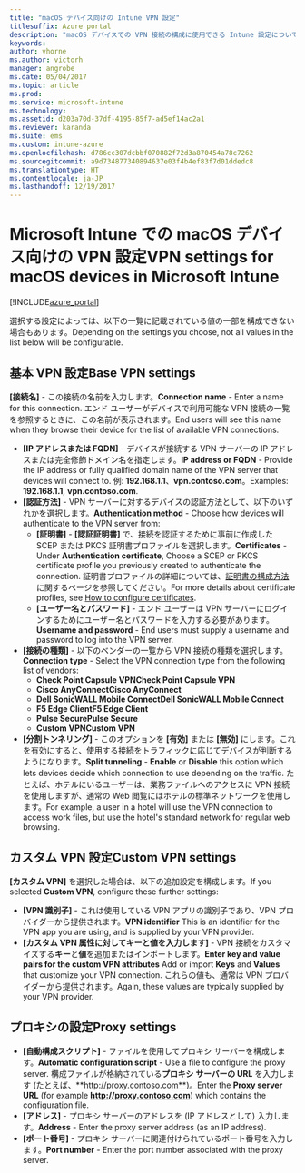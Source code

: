 ```yaml
---
title: "macOS デバイス向けの Intune VPN 設定"
titlesuffix: Azure portal
description: "macOS デバイスでの VPN 接続の構成に使用できる Intune 設定について説明します。\""
keywords: 
author: vhorne
ms.author: victorh
manager: angrobe
ms.date: 05/04/2017
ms.topic: article
ms.prod: 
ms.service: microsoft-intune
ms.technology: 
ms.assetid: d203a70d-37df-4195-85f7-ad5ef14ac2a1
ms.reviewer: karanda
ms.suite: ems
ms.custom: intune-azure
ms.openlocfilehash: d786cc307dcbbf070882f72d3a870454a78c7262
ms.sourcegitcommit: a9d734877340894637e03f4b4ef83f7d01ddedc8
ms.translationtype: HT
ms.contentlocale: ja-JP
ms.lasthandoff: 12/19/2017
---
```

# <a name="vpn-settings-for-macos-devices-in-microsoft-intune"></a><span data-ttu-id="97cfb-103">Microsoft Intune での macOS デバイス向けの VPN 設定</span><span class="sxs-lookup"><span data-stu-id="97cfb-103">VPN settings for macOS devices in Microsoft Intune</span></span>

[!INCLUDE[azure_portal](./includes/azure_portal.md)]

<span data-ttu-id="97cfb-104">選択する設定によっては、以下の一覧に記載されている値の一部を構成できない場合もあります。</span><span class="sxs-lookup"><span data-stu-id="97cfb-104">Depending on the settings you choose, not all values in the list below will be configurable.</span></span>

## <a name="base-vpn-settings"></a><span data-ttu-id="97cfb-105">**基本 VPN 設定**</span><span class="sxs-lookup"><span data-stu-id="97cfb-105">**Base VPN settings**</span></span>

<span data-ttu-id="97cfb-106">**[接続名]** - この接続の名前を入力します。</span><span class="sxs-lookup"><span data-stu-id="97cfb-106">**Connection name** - Enter a name for this connection.</span></span> <span data-ttu-id="97cfb-107">エンド ユーザーがデバイスで利用可能な VPN 接続の一覧を参照するときに、この名前が表示されます。</span><span class="sxs-lookup"><span data-stu-id="97cfb-107">End users will see this name when they browse their device for the list of available VPN connections.</span></span>
- <span data-ttu-id="97cfb-108">**[IP アドレスまたは FQDN]** - デバイスが接続する VPN サーバーの IP アドレスまたは完全修飾ドメイン名を指定します。</span><span class="sxs-lookup"><span data-stu-id="97cfb-108">**IP address or FQDN** - Provide the IP address or fully qualified domain name of the VPN server that devices will connect to.</span></span> <span data-ttu-id="97cfb-109">例: **192.168.1.1**、**vpn.contoso.com**。</span><span class="sxs-lookup"><span data-stu-id="97cfb-109">Examples: **192.168.1.1**, **vpn.contoso.com**.</span></span>
- <span data-ttu-id="97cfb-110">**[認証方法]** - VPN サーバーに対するデバイスの認証方法として、以下のいずれかを選択します。</span><span class="sxs-lookup"><span data-stu-id="97cfb-110">**Authentication method** - Choose how devices will authenticate to the VPN server from:</span></span>
    - <span data-ttu-id="97cfb-111">**[証明書]** - **[認証証明書]** で、接続を認証するために事前に作成した SCEP または PKCS 証明書プロファイルを選択します。</span><span class="sxs-lookup"><span data-stu-id="97cfb-111">**Certificates** - Under **Authentication certificate**, Choose a SCEP or PKCS certificate profile you previously created to authenticate the connection.</span></span> <span data-ttu-id="97cfb-112">証明書プロファイルの詳細については、[証明書の構成方法](certificates-configure.md)に関するページを参照してください。</span><span class="sxs-lookup"><span data-stu-id="97cfb-112">For more details about certificate profiles, see [How to configure certificates](certificates-configure.md).</span></span>
    - <span data-ttu-id="97cfb-113">**[ユーザー名とパスワード]** - エンド ユーザーは VPN サーバーにログインするためにユーザー名とパスワードを入力する必要があります。</span><span class="sxs-lookup"><span data-stu-id="97cfb-113">**Username and password** - End users must supply a username and password to log into the VPN server.</span></span>
- <span data-ttu-id="97cfb-114">**[接続の種類]** - 以下のベンダーの一覧から VPN 接続の種類を選択します。</span><span class="sxs-lookup"><span data-stu-id="97cfb-114">**Connection type** - Select the VPN connection type from the following list of vendors:</span></span>
    - <span data-ttu-id="97cfb-115">**Check Point Capsule VPN**</span><span class="sxs-lookup"><span data-stu-id="97cfb-115">**Check Point Capsule VPN**</span></span>
    - <span data-ttu-id="97cfb-116">**Cisco AnyConnect**</span><span class="sxs-lookup"><span data-stu-id="97cfb-116">**Cisco AnyConnect**</span></span>
    - <span data-ttu-id="97cfb-117">**Dell SonicWALL Mobile Connect**</span><span class="sxs-lookup"><span data-stu-id="97cfb-117">**Dell SonicWALL Mobile Connect**</span></span>
    - <span data-ttu-id="97cfb-118">**F5 Edge Client**</span><span class="sxs-lookup"><span data-stu-id="97cfb-118">**F5 Edge Client**</span></span>
    - <span data-ttu-id="97cfb-119">**Pulse Secure**</span><span class="sxs-lookup"><span data-stu-id="97cfb-119">**Pulse Secure**</span></span>
    - <span data-ttu-id="97cfb-120">**Custom VPN**</span><span class="sxs-lookup"><span data-stu-id="97cfb-120">**Custom VPN**</span></span>
- <span data-ttu-id="97cfb-121">**[分割トンネリング]** - このオプションを **[有効]** または **[無効]** にします。これを有効にすると、使用する接続をトラフィックに応じてデバイスが判断するようになります。</span><span class="sxs-lookup"><span data-stu-id="97cfb-121">**Split tunneling** - **Enable** or **Disable** this option which lets devices decide which connection to use depending on the traffic.</span></span> <span data-ttu-id="97cfb-122">たとえば、ホテルにいるユーザーは、業務ファイルへのアクセスに VPN 接続を使用しますが、通常の Web 閲覧にはホテルの標準ネットワークを使用します。</span><span class="sxs-lookup"><span data-stu-id="97cfb-122">For example, a user in a hotel will use the VPN connection to access work files, but use the hotel's standard network for regular web browsing.</span></span>

<!--- **Per-app VPN** - Select this option if you want to associate this VPN connection with an iOS or macOS app so that the connection will be opened when the app is run. You can associate the VPN profile with an app when you assign the software. For more information, see [How to assign and monitor apps](apps-deploy.md). --->

## <a name="custom-vpn-settings"></a><span data-ttu-id="97cfb-123">カスタム VPN 設定</span><span class="sxs-lookup"><span data-stu-id="97cfb-123">Custom VPN settings</span></span>

<span data-ttu-id="97cfb-124">**[カスタム VPN]** を選択した場合は、以下の追加設定を構成します。</span><span class="sxs-lookup"><span data-stu-id="97cfb-124">If you selected **Custom VPN**, configure these further settings:</span></span>

- <span data-ttu-id="97cfb-125">**[VPN 識別子]** - これは使用している VPN アプリの識別子であり、VPN プロバイダーから提供されます。</span><span class="sxs-lookup"><span data-stu-id="97cfb-125">**VPN identifier** This is an identifier for the VPN app you are using, and is supplied by your VPN provider.</span></span>
- <span data-ttu-id="97cfb-126">**[カスタム VPN 属性に対してキーと値を入力します]** - VPN 接続をカスタマイズする**キー**と**値**を追加またはインポートします。</span><span class="sxs-lookup"><span data-stu-id="97cfb-126">**Enter key and value pairs for the custom VPN attributes** Add or import **Keys** and **Values** that customize your VPN connection.</span></span> <span data-ttu-id="97cfb-127">これらの値も、通常は VPN プロバイダーから提供されます。</span><span class="sxs-lookup"><span data-stu-id="97cfb-127">Again, these values are typically supplied by your VPN provider.</span></span>


## <a name="proxy-settings"></a><span data-ttu-id="97cfb-128">プロキシの設定</span><span class="sxs-lookup"><span data-stu-id="97cfb-128">Proxy settings</span></span>

- <span data-ttu-id="97cfb-129">**[自動構成スクリプト]** - ファイルを使用してプロキシ サーバーを構成します。</span><span class="sxs-lookup"><span data-stu-id="97cfb-129">**Automatic configuration script** - Use a file to configure the proxy server.</span></span> <span data-ttu-id="97cfb-130">構成ファイルが格納されている**プロキシ サーバーの URL** を入力します (たとえば、**http://proxy.contoso.com**)。</span><span class="sxs-lookup"><span data-stu-id="97cfb-130">Enter the **Proxy server URL** (for example **http://proxy.contoso.com**) which contains the configuration file.</span></span>
- <span data-ttu-id="97cfb-131">**[アドレス]** - プロキシ サーバーのアドレスを (IP アドレスとして) 入力します。</span><span class="sxs-lookup"><span data-stu-id="97cfb-131">**Address** - Enter the proxy server address (as an IP address).</span></span>
- <span data-ttu-id="97cfb-132">**[ポート番号]** - プロキシ サーバーに関連付けられているポート番号を入力します。</span><span class="sxs-lookup"><span data-stu-id="97cfb-132">**Port number** - Enter the port number associated with the proxy server.</span></span>
